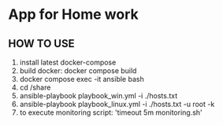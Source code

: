 # App for Home work

## HOW TO USE

1) install latest docker-compose
2) build docker: docker compose build
3) docker compose exec -it ansible bash
4) cd /share
5) ansible-playbook playbook_win.yml -i ./hosts.txt 
6) ansible-playbook playbook_linux.yml -i ./hosts.txt -u root -k
7) to execute monitoring script:
     'timeout 5m monitoring.sh'

